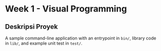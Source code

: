 # Week 1 - Visual Programming
## Deskripsi Proyek

A sample command-line application with an entrypoint in `bin/`, library code
in `lib/`, and example unit test in `test/`.
